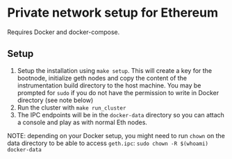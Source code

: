 # Private network setup for Ethereum

Requires Docker and docker-compose.

## Setup

1. Setup the installation using `make setup`. This will create a key for the bootnode, initialize geth nodes and copy the content of the instrumentation build directory to the host machine. You may be prompted for `sudo` if you do not have the permission to write in Docker directory (see note below)
2. Run the cluster with `make run_cluster`
3. The IPC endpoints will be in the `docker-data` directory so you can attach a console and play as with normal Eth nodes.

NOTE: depending on your Docker setup, you might need to run `chown` on the data directory to be able to access `geth.ipc`: `sudo chown -R $(whoami) docker-data`
